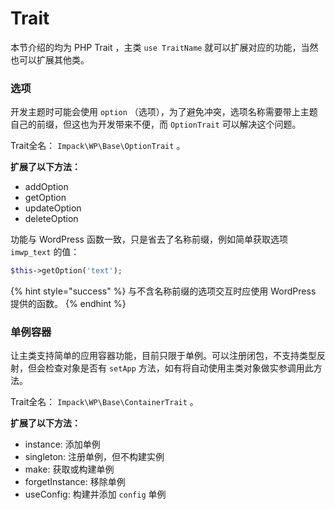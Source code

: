 # Trait

本节介绍的均为 PHP Trait ，主类 `use TraitName` 就可以扩展对应的功能，当然也可以扩展其他类。

### 选项

开发主题时可能会使用 `option` （选项），为了避免冲突，选项名称需要带上主题自己的前缀，但这也为开发带来不便，而 `OptionTrait` 可以解决这个问题。

Trait全名： `Impack\WP\Base\OptionTrait` 。

**扩展了以下方法：**

* addOption
* getOption
* updateOption
* deleteOption

功能与 WordPress 函数一致，只是省去了名称前缀，例如简单获取选项 `imwp_text` 的值：

```php
$this->getOption('text');
```

{% hint style="success" %}
与不含名称前缀的选项交互时应使用 WordPress 提供的函数。
{% endhint %}

### 单例容器

让主类支持简单的应用容器功能，目前只限于单例。可以注册闭包，不支持类型反射，但会检查对象是否有 `setApp` 方法，如有将自动使用主类对象做实参调用此方法。

Trait全名： `Impack\WP\Base\ContainerTrait` 。

**扩展了以下方法：**

* instance: 添加单例&#x20;
* singleton: 注册单例，但不构建实例
* make: 获取或构建单例
* forgetInstance: 移除单例
* useConfig: 构建并添加 `config` 单例
